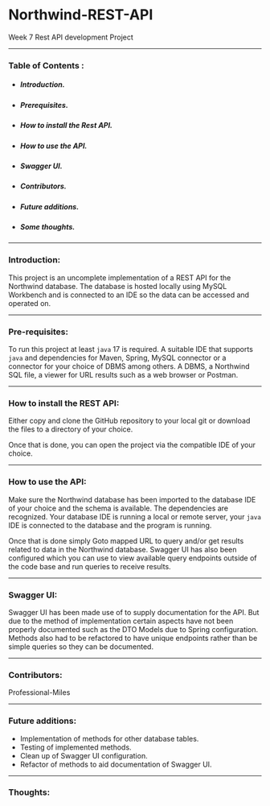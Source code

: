 # Northwind-REST-API
Week 7 Rest API development Project

---

### Table of Contents :

- ##### Introduction.
- ##### Prerequisites.
- ##### How to install the Rest API.
- ##### How to use the API.
- ##### Swagger UI.
- ##### Contributors.
- ##### Future additions.
- ##### Some thoughts.

---

### Introduction:

This project is an uncomplete implementation of a REST API for the Northwind database. The database is hosted locally using MySQL Workbench and is connected to an IDE so the data can be accessed and operated on.

---

### Pre-requisites:

To run this project at least `java` 17 is required. A suitable IDE that supports `java` and dependencies for Maven, Spring, MySQL connector or a connector for your choice of DBMS among others. A DBMS, a Northwind SQL file, a viewer for URL results such as a web browser or Postman.

---

### How to install the REST API:

Either copy and clone the GitHub repository to your local git or download the files to a directory of your choice.

Once that is done, you can open the project via the compatible IDE of your choice.

---

### How to use the API:

Make sure the Northwind database has been imported to the database IDE of your choice and the schema is available. The dependencies are recognized. Your database IDE is running a local or remote server, your `java` IDE is connected to the database and the program is running.

Once that is done simply Goto mapped URL to query and/or get results related to data in the Northwind database.
Swagger UI has also been configured which you can use to view available query endpoints outside of the code base and run queries to receive results.

---

### Swagger UI:

Swagger UI has been made use of to supply documentation for the API. But due to the method of implementation certain aspects have not been properly documented such as the DTO Models due to Spring configuration. Methods also had to be refactored to have unique endpoints rather than be simple queries so they can be documented.

---

### Contributors:

Professional-Miles

---

### Future additions:

- Implementation of methods for other database tables.
- Testing of implemented methods.
- Clean up of Swagger UI configuration.
- Refactor of methods to aid documentation of Swagger UI.

---

### Thoughts:

